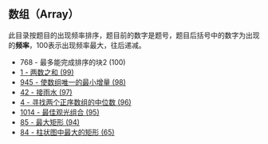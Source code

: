 ## 数组（Array）

此目录按题目的出现频率排序，题目前的数字是题号，题目后括号中的数字为出现的**频率**，100表示出现频率最大，往后递减。



- 768 - 最多能完成排序的块2 (100)
-  [1 - 两数之和 (99)](https://github.com/MagicalPiggy/leetcode/blob/master/easy/Array/1%20-%20Two%20Sum.md)
-  [945 - 使数组唯一的最小增量 (98)](https://github.com/MagicalPiggy/leetcode/blob/master/Medium/Array/945%20-%20Minimum%20Increment%20to%20Make%20Array%20Unique.md)
-  [42 - 接雨水 (97)](https://github.com/MagicalPiggy/leetcode/blob/master/Hard/Array/42%20-%20Trapping%20Rain%20Water.md)
-  [4 - 寻找两个正序数组的中位数 (96)](https://github.com/MagicalPiggy/leetcode/blob/master/Hard/Array/4%20-%20Median%20of%20Two%20Sorted%20Arrays.md) 
-  [1014 - 最佳观光组合 (95)](https://github.com/MagicalPiggy/leetcode/blob/master/Medium/Array/1014%20-%20Best%20Sightseeing%20Pair.md)
-  [85 - 最大矩形 (94)](https://github.com/MagicalPiggy/leetcode/blob/master/Hard/Array/85%20-%20Maximal%20Rectangle.md)
-  [84 - 柱状图中最大的矩形 (65)](https://github.com/MagicalPiggy/leetcode/blob/master/Hard/Array/84%20-%20Largest%20Rectangle%20in%20Histogram.md)

